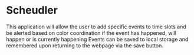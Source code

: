 # Scheudler

This application will allow the user to add specific events to time slots and be alerted based on color coordination if the event has happened, will happen or is currently happening
Events can be saved to local storage and remembered upon returning to the webpage via the save button.
